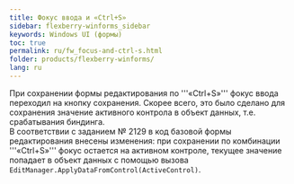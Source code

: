 ```yaml
---
title: Фокус ввода и «Ctrl+S»
sidebar: flexberry-winforms_sidebar
keywords: Windows UI (формы)
toc: true
permalink: ru/fw_focus-and-ctrl-s.html
folder: products/flexberry-winforms/
lang: ru
---
```


При сохранении формы редактирования по '''«Ctrl+S»''' фокус ввода переходил на кнопку сохранения. Скорее всего, это было сделано для сохранения значение активного контрола в объект данных, т.е. срабатывания биндинга.<br>
В соответствии с заданием № 2129 в код базовой формы редактирования внесены изменения: при сохранении по комбинации '''«Ctrl+S»''' фокус остается на активном контроле, текущее значение попадает в объект данных с помощью вызова `EditManager.ApplyDataFromControl(ActiveControl)`.<br>
